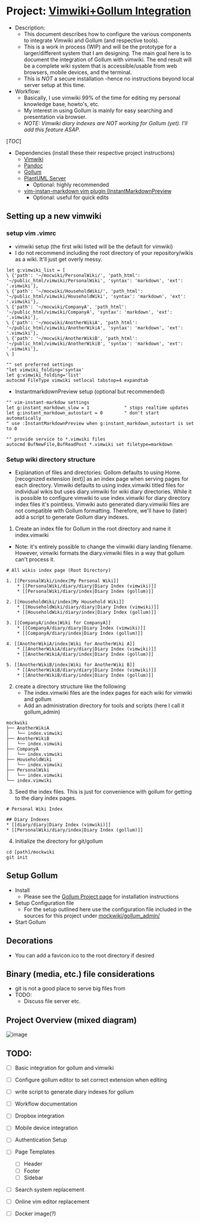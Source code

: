 # Project: [Vimwiki+Gollum Integration](https://github.com/karlredman/Vimwiki-Gollum-Integration)
* Description:
	* This document describes how to configure the various components to integrate Vimwiki and Gollum (and respective tools).
	* This is a work in process (WIP) and will be the prototype for a larger/different system that I am designing. The main goal here is to document the integration of Gollum with vimwiki. The end result will be a complete wiki system that is accessible/usable from web browsers, mobile devices, and the terminal.
	* This is *NOT* a secure installation -hence no instructions beyond local server setup at this time.
* Workflow:
	* Basically, I use vimwiki 99% of the time for editing my personal knowledge base, howto's, etc. 
	* My interest in using Gollum is mainly for easy searching and presentation via browser.
    * *NOTE: Vimwiki diary indexes are NOT working for Gollum (yet). I'll add this feature ASAP*.

[_TOC_]

* Dependencies (install these their respective project instructions)
    * [Vimwiki](https://github.com/vimwiki/vimwiki)
    * [Pandoc](http://pandoc.org/installing.html)
    * [Gollum](https://github.com/gollum/gollum)
	* [PlantUML Server](https://github.com/gollum/gollum/wiki/Custom-PlantUML-Server)
		* Optional: highly recommended
    * [vim-instan-markdown vim plugin (InstantMarkdownPreview](https://github.com/suan/vim-instant-markdown)
		* Optional: useful for quick edits

## Setting up a new vimwiki

### setup vim .vimrc
* vimwiki setup (the first wiki listed will be the default for vimwiki)
* I do not recommend including the root directory of your repository/wikis as a wiki. It'll just get overly messy.
```
let g:vimwiki_list = [
\ {'path': '~/mocwiki/PersonalWiki/', 'path_html': '~/public_html/vimwiki/PersonalWiki', 'syntax': 'markdown', 'ext': '.vimwiki'},
\ {'path': '~/mocwiki/HouseholdWiki/', 'path_html': '~/public_html/vimwiki/HouseholdWiki', 'syntax': 'markdown', 'ext': '.vimwiki'},
\ {'path': '~/mocwiki/CompanyA', 'path_html': '~/public_html/vimwiki/CompanyA', 'syntax': 'markdown', 'ext': '.vimwiki'},
\ {'path': '~/mocwiki/AnotherWikiA', 'path_html': '~/public_html/vimwiki/AnotherWikiA', 'syntax': 'markdown', 'ext': '.vimwiki'},
\ {'path': '~/mocwiki/AnotherWikiB', 'path_html': '~/public_html/vimwiki/AnotherWikiB', 'syntax': 'markdown', 'ext': '.vimwiki'},
\ ]

"" set preferred settings
"let vimwiki_folding='syntax'
let g:vimwiki_folding='list'
autocmd FileType vimwiki setlocal tabstop=4 expandtab
```

* InstantmarkdownPreview setup (optional but recommended)
```
"" vim-instant-markdow settings
let g:instant_markdown_slow = 1             " stops realtime updates
let g:instant_markdown_autostart = 0        " don't start automatically
" use :InstantMarkdownPreview when g:instant_markdown_autostart is set to 0

"" provide service to *.vimwiki files
autocmd BufNewFile,BufReadPost *.vimwiki set filetype=markdown
```

### Setup wiki directory structure
* Explanation of files and directories: Gollom defaults to using Home.[recognized extension (ext)] as an index page when serving pages for each directory. Vimwiki defaults to using index.vimwiki titled files for individual wikis but uses diary.vimwiki for wiki diary directories. While it is possible to configure vimwiki to use index.vimwiki for diary directory index files it's pointless. Vimwiki auto generated diary.vimwiki files are not compatible with Gollum formatting. Therefore, we'll have to (later) add a script to generate Gollum diary indexes. 

1. Create an index file for Gollum in the root directory and name it index.vimwiki
* Note: it's entirely possible to change the vimwiki diary landing filename. However, vimwiki formats the diary.vimwiki files in a way that gollum can't process it.
```
# All wikis index page (Root Directory)

1. [[PersonalWiki/index|My Personal Wiki]]
    * [[PersonalWiki/diary/diary|Diary Index (vimwiki)]]
    * [[PersonalWiki/diary/index|Diary Index (gollum)]]

2. [[HouseholdWiki/index|My Household Wiki]]
    * [[HouseholdWiki/diary/diary|Diary Index (vimwiki)]]
    * [[HouseholdWiki/diary/index|Diary Index (gollum)]]

3. [[CompanyA/index|Wiki for CompanyA]]
    * [[CompanyA/diary/diary|Diary Index (vimwiki)]]
    * [[CompanyA/diary/index|Diary Index (gollum)]]

4. [[AnotherWikiA/index|Wiki for AnotherWiki A]]
    * [[AnotherWikiA/diary/diary|Diary Index (vimwiki)]]
    * [[AnotherWikiA/diary/index|Diary Index (gollum)]]

5. [[AnotherWikiB/index|Wiki for AnotherWiki B]]
    * [[AnotherWikiB/diary/diary|Diary Index (vimwiki)]]
    * [[AnotherWikiB/diary/index|Diary Index (gollum)]]
```

2. create a directory structure like the following
    * The index.vimwiki files are the index pages for each wiki for vimwiki and gollum
    * Add an administration directory for tools and scripts (here I call it gollum_admin)
```
mockwiki
├── AnotherWikiA
│   └── index.vimwiki
├── AnotherWikiB
│   └── index.vimwiki
├── CompanyA
│   └── index.vimwiki
├── HouseholdWiki
│   └── index.vimwiki
├── PersonalWiki
│   └── index.vimwiki
└── index.vimwiki
```

3. Seed the index files. This is just for convenience with gollum for getting to the diary index pages.
```
# Personal Wiki Index

## Diary Indexes
* [[diary/diary|Diary Index (vimwiki)]]
* [[PersonalWiki/diary/index|Diary Index (gollum)]]

```

4. Initialize the directory for git/gollum
```
cd [path]/mockwiki
git init
```

## Setup Gollum
* Install
	* Please see the [Gollum Project page](https://github.com/gollum/gollum) for installation instructions
* Setup Configuration file
	* For the setup outlined here use the configuration file included in the sources for this project under [mockwiki/gollum_admin/](https://github.com/karlredman/Vimwiki-Gollum-Integration/blob/master/mockwiki/gollum_admin/config.rb)
* Start Gollum

## Decorations
* You can add a favicon.ico to the root directory if desired

## Binary (media, etc.) file considerations
* git is not a good place to serve big files from
* TODO:
    * Discuss file server etc.


## Project Overview (mixed diagram)

![image](docs/overview.png?raw=true)

## TODO:
* [ ] Basic integration for gollum and vimwiki
* [ ] Configure gollum editor to set correct extension when editing
* [ ] write script to generate diary indexes for gollum
* [ ] Workflow documentation
* [ ] Dropbox integration
* [ ] Mobile device integration
* [ ] Authentication Setup
* [ ] Page Templates
	* [ ] Header
	* [ ] Footer
	* [ ] Sidebar
* [ ] Search system replacement
* [ ] Online vim editor replacement
* [ ] Docker image(?)

